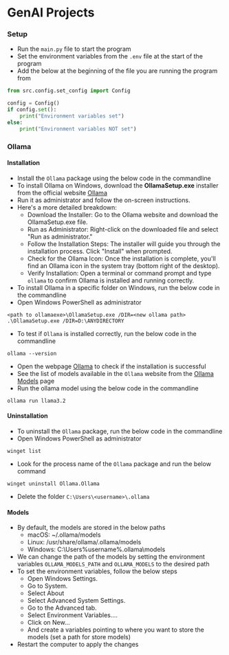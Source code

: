 # GenAI Projects

### Setup
* Run the `main.py` file to start the program
* Set the environment variables from the `.env` file at the start of the program
* Add the below at the beginning of the file you are running the program from
```python
from src.config.set_config import Config

config = Config()
if config.set():
    print("Environment variables set")
else:
    print("Environment variables NOT set")
```


### Ollama
#### Installation
* Install the `Ollama` package using the below code in the commandline 
* To install Ollama on Windows, download the **OllamaSetup.exe** installer from the official website [Ollama](https://ollama.com/)
* Run it as administrator and follow the on-screen instructions. 
* Here's a more detailed breakdown:
  * Download the Installer: Go to the Ollama website and download the OllamaSetup.exe file. 
  * Run as Administrator: Right-click on the downloaded file and select "Run as administrator."
  * Follow the Installation Steps: The installer will guide you through the installation process. Click "Install" when prompted. 
  * Check for the Ollama Icon: Once the installation is complete, you'll find an Ollama icon in the system tray (bottom right of the desktop). 
  * Verify Installation: Open a terminal or command prompt and type `ollama` to confirm Ollama is installed and running correctly.
* To install Ollama in a specific folder on Windows, run the below code in the commandline
* Open Windows PowerShell as administrator
```commandline
<path to ollamaexe>\OllamaSetup.exe /DIR=<new ollama path>
.\OllamaSetup.exe /DIR=D:\ANYDIRECTORY
```
* To test if `Ollama` is installed correctly, run the below code in the commandline
```commandline
ollama --version
```
* Open the webpage [Ollama](http://localhost:11434/) to check if the installation is successful
* See the list of models available in the `Ollama` website from the [Ollama Models](https://github.com/ollama/ollama?tab=readme-ov-file#model-library) page
* Run the ollama model using the below code in the commandline
```commandline
ollama run llama3.2
```
#### Uninstallation
* To uninstall the `Ollama` package, run the below code in the commandline
* Open Windows PowerShell as administrator
```commandline
winget list
```
* Look for the process name of the `Ollama` package and run the below command
```commandline
winget uninstall Ollama.Ollama
```
* Delete the folder `C:\Users\<username>\.ollama`

#### Models
* By default, the models are stored in the below paths 
  * macOS: ~/.ollama/models 
  * Linux: /usr/share/ollama/.ollama/models 
  * Windows: C:\Users\%username%\.ollama\models
* We can change the path of the models by setting the environment variables `OLLAMA_MODELS_PATH` and `OLLAMA_MODELS` to the desired path
* To set the environment variables, follow the below steps 
  * Open Windows Settings. 
  * Go to System. 
  * Select About 
  * Select Advanced System Settings. 
  * Go to the Advanced tab. 
  * Select Environment Variables.... 
  * Click on New... 
  * And create a variables pointing to where you want to store the models (set a path for store models)
* Restart the computer to apply the changes